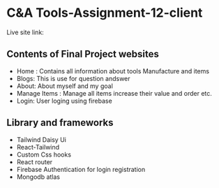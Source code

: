 # C&A Tools-Assignment-12-client
Live site link:[]()

## Contents of Final Project websites
- Home : Contains all information about tools Manufacture and items
- Blogs: This is use for question andswer
- About: About myself and my goal
- Manage Items : Manage all items increase their value and order etc.
- Login: User loging using firebase

## Library and frameworks
- Tailwind Daisy Ui
- React-Tailwind
- Custom Css hooks
- React router
- Firebase Authentication for login registration
- Mongodb atlas